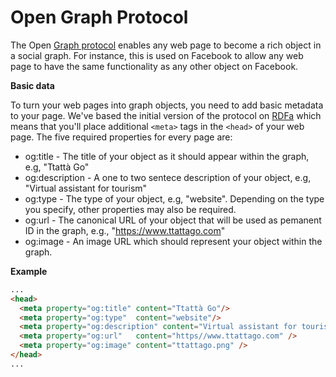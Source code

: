 # Open Graph Protocol

The Open [Graph protocol](https://ogp.me/) enables any web page to become a rich object in a social graph. For instance, this is used on Facebook to allow any web page to have the same functionality as any other object on Facebook.

**Basic data**

To turn your web pages into graph objects, you need to add basic metadata to your page. We've based the initial version of the protocol on [RDFa](https://en.wikipedia.org/wiki/RDFa) which means that you'll place additional `<meta>` tags in the `<head>` of your web page. The five required properties for every page are:


- og:title - The title of your object as it should appear within the graph, e.g, "Ttattà Go"
- og:description - A one to two sentece description of your object, e.g, "Virtual assistant for tourism"
- og:type - The type of your object, e.g, "website". Depending on the type you specify, other properties may also be required.
- og:url - The canonical URL of your object that will be used as pemanent ID in the graph, e.g., "https://www.ttattago.com"
- og:image - An image URL which should represent your object within the graph.



**Example**

```html
...
<head>
  <meta property="og:title" content="Ttattà Go"/>
  <meta property="og:type"  content="website"/>
  <meta property="og:description" content="Virtual assistant for tourism" />
  <meta property="og:url"   content="https//www.ttattago.com" />
  <meta property="og:image" content="ttattago.png" />
</head>
...

```



